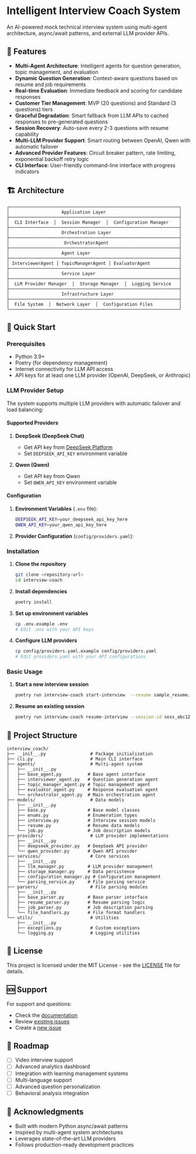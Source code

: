 # Intelligent Interview Coach System

An AI-powered mock technical interview system using multi-agent architecture, async/await patterns, and external LLM provider APIs.

## 🎯 Features

- **Multi-Agent Architecture**: Intelligent agents for question generation, topic management, and evaluation
- **Dynamic Question Generation**: Context-aware questions based on resume and job requirements
- **Real-time Evaluation**: Immediate feedback and scoring for candidate responses
- **Customer Tier Management**: MVP (20 questions) and Standard (3 questions) tiers
- **Graceful Degradation**: Smart fallback from LLM APIs to cached responses to pre-generated questions
- **Session Recovery**: Auto-save every 2-3 questions with resume capability
- **Multi-LLM Provider Support**: Smart routing between OpenAI, Qwen with automatic failover
- **Advanced Provider Features**: Circuit breaker pattern, rate limiting, exponential backoff retry logic
- **CLI Interface**: User-friendly command-line interface with progress indicators

## 🏗️ Architecture

```
┌─────────────────────────────────────────────────────────────────┐
│                    Application Layer                            │
├─────────────────────────────────────────────────────────────────┤
│  CLI Interface  │  Session Manager  │  Configuration Manager    │
├─────────────────────────────────────────────────────────────────┤
│                    Orchestration Layer                          │
├─────────────────────────────────────────────────────────────────┤
│                     OrchestratorAgent                           │                        
├─────────────────────────────────────────────────────────────────┤
│                    Agent Layer                                  │
├─────────────────────────────────────────────────────────────────┤
│ InterviewerAgent │ TopicManagerAgent │ EvaluatorAgent           │
├─────────────────────────────────────────────────────────────────┤
│                    Service Layer                                │
├─────────────────────────────────────────────────────────────────┤
│  LLM Provider Manager  │  Storage Manager  │  Logging Service   │
├─────────────────────────────────────────────────────────────────┤
│                    Infrastructure Layer                         │
├─────────────────────────────────────────────────────────────────┤
│  File System  │  Network Layer  │  Configuration Files          │
└─────────────────────────────────────────────────────────────────┘
```

## 🚀 Quick Start

### Prerequisites

- Python 3.9+
- Poetry (for dependency management)
- Internet connectivity for LLM API access
- API keys for at least one LLM provider (OpenAI, DeepSeek, or Anthropic)

### LLM Provider Setup

The system supports multiple LLM providers with automatic failover and load balancing:

#### Supported Providers


1. **DeepSeek (DeepSeek Chat)**
   - Get API key from [DeepSeek Platform](https://platform.deepseek.com/)
   - Set `DEEPSEEK_API_KEY` environment variable

2. **Qwen (Qwen)**
   - Get API key from Qwen
   - Set `QWEN_API_KEY` environment variable

#### Configuration

1. **Environment Variables** (`.env` file):
   ```bash
   DEEPSEEK_API_KEY=your_deepseek_api_key_here
   QWEN_API_KEY=your_qwen_api_key_here
   ```

2. **Provider Configuration** (`config/providers.yaml`):


### Installation

1. **Clone the repository**
   ```bash
   git clone <repository-url>
   cd interview-coach
   ```

2. **Install dependencies**
   ```bash
   poetry install
   ```

3. **Set up environment variables**
   ```bash
   cp .env.example .env
   # Edit .env with your API keys
   ```

4. **Configure LLM providers**
   ```bash
   cp config/providers.yaml.example config/providers.yaml
   # Edit providers.yaml with your API configurations
   ```

### Basic Usage

1. **Start a new interview session**
   ```bash
   poetry run interview-coach start-interview  --resume sample_resume.txt --job-desc sample_job_description.txt   --customer-id user123  --tier mvp
   ```

2. **Resume an existing session**
   ```bash
   poetry run interview-coach resume-interview --session-id sess_abc123
   ```

## 📁 Project Structure

```
interview_coach/
├── __init__.py                 # Package initialization
├── cli.py                      # Main CLI interface
├── agents/                     # Multi-agent system
│   ├── __init__.py
│   ├── base_agent.py          # Base agent interface
│   ├── interviewer_agent.py   # Question generation agent
│   ├── topic_manager_agent.py # Topic management agent
│   ├── evaluator_agent.py     # Response evaluation agent
│   └── orchestrator_agent.py  # Main orchestration agent
├── models/                     # Data models
│   ├── __init__.py
│   ├── base.py                # Base model classes
│   ├── enums.py               # Enumeration types
│   ├── interview.py           # Interview session models
│   ├── resume.py              # Resume data models
│   └── job.py                 # Job description models
├── providers/                  # LLM provider implementations
│   ├── __init__.py
│   ├── deepseek_provider.py   # DeepSeek API provider
│   └── qwen_provider.py       # Qwen API provider
├── services/                   # Core services
│   ├── __init__.py
│   ├── llm_manager.py         # LLM provider management
│   ├── storage_manager.py     # Data persistence
│   ├── configuration_manager.py # Configuration management
│   └── parsing_service.py     # File parsing service
├── parsers/                    # File parsing modules
│   ├── __init__.py
│   ├── base_parser.py         # Base parser interface
│   ├── resume_parser.py       # Resume parsing logic
│   ├── job_parser.py          # Job description parsing
│   └── file_handlers.py       # File format handlers
└── utils/                      # Utilities
    ├── __init__.py
    ├── exceptions.py           # Custom exceptions
    └── logging.py              # Logging utilities
```


## 📝 License

This project is licensed under the MIT License - see the [LICENSE](LICENSE) file for details.

## 🆘 Support

For support and questions:

- Check the [documentation](docs/)
- Review [existing issues](issues/)
- Create a [new issue](issues/new)

## 🔮 Roadmap

- [ ] Video interview support
- [ ] Advanced analytics dashboard
- [ ] Integration with learning management systems
- [ ] Multi-language support
- [ ] Advanced question personalization
- [ ] Behavioral analysis integration

## 🙏 Acknowledgments

- Built with modern Python async/await patterns
- Inspired by multi-agent system architectures
- Leverages state-of-the-art LLM providers
- Follows production-ready development practices
